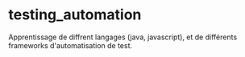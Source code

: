 # testing_automation

Apprentissage de diffrent langages (java, javascript), et de différents frameworks d'automatisation de test.

